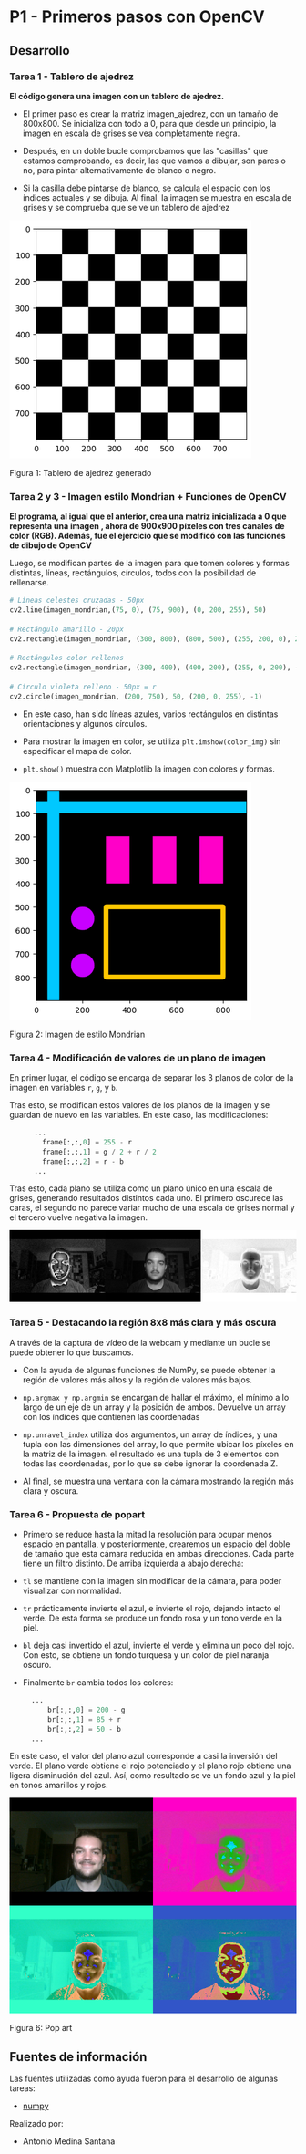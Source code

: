 # P1 - Primeros pasos con OpenCV
  
## Desarrollo

### Tarea 1 - Tablero de ajedrez

**El código genera una imagen con un tablero de ajedrez.**

- El primer paso es crear la matriz imagen_ajedrez, con un tamaño de 800x800. Se inicializa con todo a 0, para que desde un principio, la imagen en escala de grises se vea completamente negra.

- Después, en un doble bucle comprobamos que las "casillas" que estamos comprobando, es decir, las que vamos a dibujar, son pares o no, para pintar alternativamente de blanco o negro.

- Si la casilla debe pintarse de blanco, se calcula el espacio con los índices actuales y se dibuja. Al final, la imagen se muestra en escala de grises y se comprueba que se ve un tablero de ajedrez

![Tablero de ajedrez](tableroAjedrez.png)

Figura 1: Tablero de ajedrez generado

### Tarea 2 y 3 - Imagen estilo Mondrian + Funciones de OpenCV

**El programa, al igual que el anterior, crea una matriz inicializada a 0 que representa una imagen , ahora de 900x900 píxeles con tres canales de color (RGB). Además, fue el ejercicio que se modificó con las funciones de dibujo de OpenCV**

Luego, se modifican partes de la imagen para que tomen colores y formas distintas, líneas, rectángulos, círculos, todos con la posibilidad de rellenarse.
```py
# Líneas celestes cruzadas - 50px
cv2.line(imagen_mondrian,(75, 0), (75, 900), (0, 200, 255), 50)

# Rectángulo amarillo - 20px
cv2.rectangle(imagen_mondrian, (300, 800), (800, 500), (255, 200, 0), 20)

# Rectángulos color rellenos
cv2.rectangle(imagen_mondrian, (300, 400), (400, 200), (255, 0, 200), -1)

# Círculo violeta relleno - 50px = r
cv2.circle(imagen_mondrian, (200, 750), 50, (200, 0, 255), -1)
```

- En este caso, han sido líneas azules, varios rectángulos en distintas orientaciones y algunos círculos.

- Para mostrar la imagen en color, se utiliza `plt.imshow(color_img)` sin especificar el mapa de color.

- `plt.show()` muestra con Matplotlib la imagen con colores y formas.

![Imagen de estilo Mondrian](mondrian.png)

Figura 2: Imagen de estilo Mondrian

### Tarea 4 - Modificación de valores de un plano de imagen

En primer lugar, el código se encarga de separar los 3 planos de color de la imagen en variables `r`, `g`, y `b`.

Tras esto, se modifican estos valores de los planos de la imagen y se guardan de nuevo en las variables. En este caso, las modificaciones: 

```py
      ...
        frame[:,:,0] = 255 - r
        frame[:,:,1] = g / 2 + r / 2
        frame[:,:,2] = r - b
      ...
```

Tras esto, cada plano se utiliza como un plano único en una escala de grises, generando resultados distintos cada uno. El primero oscurece las caras, el segundo no parece variar mucho de una escala de grises normal y el tercero vuelve negativa la imagen.

![Imagen de los tres planos generados](planosImagen.png)  

### Tarea 5 - Destacando la región 8x8 más clara y más oscura

A través de la captura de vídeo de la webcam y mediante un bucle se puede obtener lo que buscamos.

- Con la ayuda de algunas funciones de NumPy, se puede obtener la región de valores más altos y la región de valores más bajos.

- `np.argmax y np.argmin` se encargan de hallar el máximo, el mínimo a lo largo de un eje de un array y la posición de ambos. Devuelve un array con los índices que contienen las coordenadas 
- `np.unravel_index` utiliza dos argumentos, un array de índices, y una tupla con las dimensiones del array, lo que permite ubicar los píxeles en la matriz de la imagen. el resultado es una tupla de 3 elementos con todas las coordenadas, por lo que se debe ignorar la coordenada Z.

- Al final, se muestra una ventana con la cámara mostrando la región más clara y oscura.

### Tarea 6 - Propuesta de popart

- Primero se reduce hasta la mitad la resolución para ocupar menos espacio en pantalla, y posteriormente, crearemos un espacio del doble de tamaño que esta cámara reducida en ambas direcciones. Cada parte tiene un filtro distinto. De arriba izquierda a abajo derecha:

- `tl` se mantiene con la imagen sin modificar de la cámara, para poder visualizar con normalidad.
  
- `tr` prácticamente invierte el azul, e invierte el rojo, dejando intacto el verde. De esta forma se produce un fondo rosa y un tono verde en la piel.
 
- `bl` deja casi invertido el azul, invierte el verde y elimina un poco del rojo. Con esto, se obtiene un fondo turquesa y un color de piel naranja oscuro.
  
- Finalmente `br` cambia todos los colores:

  ```py
    ...
        br[:,:,0] = 200 - g
        br[:,:,1] = 85 + r
        br[:,:,2] = 50 - b
    ...
  ```
En este caso, el valor del plano azul corresponde a casi la inversión del verde. El plano verde obtiene el rojo potenciado y el plano rojo obtiene una ligera disminución del azul. Así, como resultado se ve un fondo azul y la piel en tonos amarillos y rojos.

![Pop art](popArt.PNG)

Figura 6: Pop art

## Fuentes de información

Las fuentes utilizadas como ayuda fueron para el desarrollo de algunas tareas:
- [numpy](https://numpy.org/doc/stable/index.html)

Realizado por:
- Antonio Medina Santana
